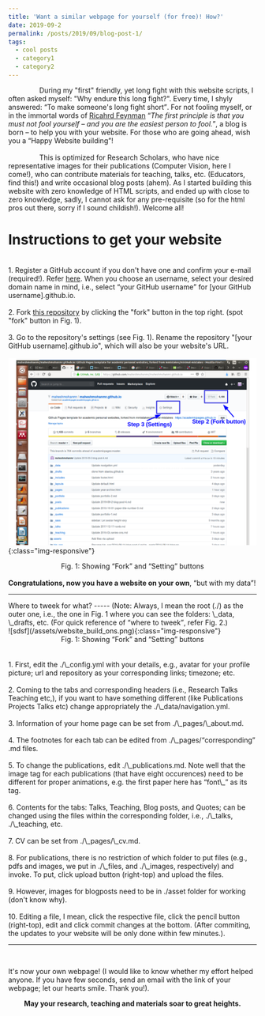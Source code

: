 ```yaml
---
title: 'Want a similar webpage for yourself (for free)! How?'
date: 2019-09-2
permalink: /posts/2019/09/blog-post-1/
tags:
  - cool posts
  - category1
  - category2
---
```


&nbsp; &nbsp; &nbsp; &nbsp; &nbsp; &nbsp; &nbsp; &nbsp;  During my "first" friendly, yet long fight with this website scripts, I often asked myself: "Why endure this long fight?". Every time, I shyly answered: <q>To make someone's long fight short</q>. For not fooling myself, or in the immortal words of [Ricahrd Feynman](https://en.wikipedia.org/wiki/Richard_Feynman) <q><i>The first principle is that you must not fool yourself – and you are the easiest person to fool.</i></q>, a blog is born – to help you with your website. For those who are going ahead, wish you a <q>Happy Website building</q>! 
<br>
<br>
&nbsp; &nbsp; &nbsp; &nbsp; &nbsp; &nbsp; &nbsp; &nbsp; This is optimized for Research Scholars, who have nice representative images for their publications (Computer Vision, here I come!), who can contribute materials for teaching, talks, etc. (Educators, find this!) and write occasional blog posts (ahem). As I started building this website with zero knowledge of HTML scripts, and ended up with close to zero knowledge,  sadly, I cannot ask for any pre-requisite (so for the html pros out there, sorry if I sound childish!). Welcome all!   

Instructions to get your website
======
<br>1. Register a GitHub account if you don't have one and confirm your e-mail (required!). Refer [here](https://www.wikihow.com/Create-an-Account-on-GitHub). When you choose an username, select your desired domain name in mind, i.e., select <q>your GitHub username</q> for [your GitHub username].github.io. <br>
<br>2. Fork [this repository](https://github.com/maheshmohanmr/maheshmohanmr.github.io) by clicking the "fork" button in the top right. (spot "fork" button in Fig. 1).<br> 
<br>3. Go to the repository's settings (see Fig. 1). Rename the repository "[your GitHub username].github.io", which will also be your website's URL. <br>
<br>
![sdf](/assets/website_build_ons.png){:class="img-responsive"}
<center>Fig. 1: Showing <q>Fork</q> and <q>Setting</q> buttons</center>
<br> <b>Congratulations, now you have a website on your own</b>, <q>but with my data</q>! 
<hr>
Where to tweek for what?
-----
(Note: Always, I mean the root (./) as the outer one, i.e., the one in Fig. 1 where you can see the folders: \_data, \_drafts, etc. 
(For quick reference of <q>where to tweek</q>, refer Fig. 2.)<br>
![sdsf](/assets/website_build_ons.png){:class="img-responsive"}
<center>Fig. 1: Showing <q>Fork</q> and <q>Setting</q> buttons</center>
<br><br>1. First, edit the ./\_config.yml with your details, e.g., avatar for your profile picture; url and repository as your corresponding links; timezone; etc.<br>
<br>2. Coming to the tabs and corresponding headers (i.e., Research Talks Teaching etc,), if you want to have something different (like Publications Projects Talks etc) change appropriately the ./\_data/navigation.yml.<br>
<br>3. Information of your home page can be set from ./\_pages/\_about.md.<br>
<br>4. The footnotes for each tab can be edited from  ./\_pages/<q>corresponding</q> .md files.<br>
<br>5. To change the publications, edit ./\_publications.md. Note well that the image tag for each publications (that have eight occurences) need to be different for proper animations, e.g. the first paper here has <q>font\_</q> as its tag.<br>
<br>6. Contents for the tabs: Talks, Teaching, Blog posts, and Quotes; can be changed using the files within the corresponding folder, i.e., ./\_talks, ./\_teaching, etc.<br>
<br>7. CV can be set from ./\_pages/\_cv.md.<br>
<br>8. For publications, there is no restriction of which folder to put files (e.g., pdfs and images, we put in ./\_files, and ./\_images, respectively)  and invoke. To put, click upload button (right-top) and upload the files. <br>
<br>9. However, images for blogposts need to be in ./asset folder for working (don't know why). <br>
<br>10. Editing a file, I mean, click the respective file, click the pencil button (right-top), edit and click commit changes at the bottom. (After commiting, the updates to your website will be only done within few minutes.).
<br>
<hr>
<br>


  It's now your own webpage! (I would like to know whether my effort helped anyone. If you have few seconds, send an email with the link of your webpage; let our hearts smile. Thank you!). <br><center><b> May your research, teaching and materials soar to great heights.</b> </center>
















